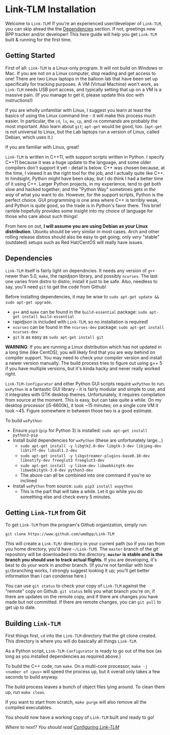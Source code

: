 # Link-TLM Installation #

Welcome to `Link-TLM`! If you're an experienced user/developer of `Link-TLM`, you can skip ahead the the [Dependencies](#dependencies) section.
If not, greetings new BPP tracker and/or developer! This here guide will help you get `Link-TLM` built & running for the first time.

## Getting Started ##

First of all: `Link-TLM` is a Linux-only program. It will not build on Windows or Mac. If you are not on a Linux computer, stop reading and get access to one!
There are two Linux laptops in the balloon lab that have been set up specifically for tracking purposes. A VM (Virtual Machine) won't work, as `Link-TLM` needs
USB port access, and typically setting that up on a VM is a massive pain. (If you manage to get it, please update this doc with instructions!)

If you are wholly unfamiliar with Linux, I suggest you learn at least the basics of using the Linux command line - it will make this process much easier.
In particular, the `cd`, `ls`, `mv`, `cp`, and `rm` commands are probably the most important. Also learn about `git`; `apt-get` would be good, too. (`apt-get`
is not universal to Linux, but the Lab laptops run a version of Linux, called Debian, which uses it.)

If you are familiar with Linux, great!

`Link-TLM` is written in C++11, with support scripts written in Python. I specify C++11 because it was a huge update to the language, and some older compilers
don't support it yet - detail is below. C++ was chosen because, at the time, I viewed it as the right tool for the job, and I actually quite like C++. In
hindsight, Python might have been okay, but I do think I had a better time of it using C++. Larger Python projects, in my experience, tend to get both slow
and hacked together; and the "Python Way" sometimes gets _in the way_ of what you want to do. However, for the support scripts, Python is the perfect choice.
GUI programming is one area where C++ is terribly weak, and Python is quite good, so the trade is in Python's favor there. This brief ramble hopefully provides
some insight into my choice of language for those who care about such things!

From here on out, **I will assume you are using Debian as your Linux distribution**. Ubuntu should be very 
similar in most cases. Arch and other rolling release distros should also be easy to get going; only 
_very_ "stable" (outdated) setups such as Red Hat/CentOS will really have issues.

## Dependencies ##

`Link-TLM` itself is fairly light on dependncies. It needs any version of `g++` newer than 5.0, `make`, 
the rapidjson library, and possibly `ncurses`. The last one varies from distro to distro; install it just 
to be safe. Also, needless to say, you'll need `git` to get the code from Github!

Before installing dependencies, it may be wise to `sudo apt-get update && sudo apt-get upgrade`.

- `g++` and `make` can be found in the `build-essential` package: `sudo apt-get install build-essential`
- rapidjson is included with `Link-TLM`, so no installation is required!
- `ncurses` can be found in the `ncurses-dev` package: `sudo apt-get install ncurses-dev`
- `git` is as easy as `sudo apt-get install git`

**WARNING**: If you are running a Linux distribution which has not updated in a long time (like CentOS), 
you will likely find that you are _way_ behind on compiler support. You may need to check your compiler 
version and install a newer version manually. The build process tries to figure out using g++ 5 if you 
have multiple versions, but it's kinda hacky and never really worked right.

`Link-TLM-Configurator` and other Python GUI scripts require `wxPython` to run. `wxPython` is a fantastic
GUI library - it is fairly modular and simple to use, and it integrates with GTK desktop themes. 
Unfortunately, it requires compilation from source at the moment. This is easy, but can take quite a while.
On my desktop processor (i5-6600k), it took ~15 minutes; on a single core VM it took ~45. Figure somewhere 
in between those two is a good estimate.

To build `wxPython`:

- Ensure `pip3` (`pip` for Python 3) is installed: `sudo apt-get install python3-pip`
- Install build dependencies for `wxPython` (these are unfortunately large...)
    - `sudo apt-get install -y libgtk2.0-dev libgtk-3-dev libjpeg-dev libtiff-dev libsdl1.2-dev`
    - `sudo apt-get install -y libgstreamer-plugins-base0.10-dev libnotify-dev freeglut3 freeglut3-dev`
    - `sudo apt-get install -y libsm-dev libwebkitgtk-dev libwebkitgtk-3.0-dev python3-dev`
    - The above can all be combined into one command if you're so inclined
- Install `wxPython` from source: `sudo pip3 install wxpython`
    - This is the part that will take a while. Let it go while you do something else and check every 5 minutes.

## Getting `Link-TLM` from Git ##

To get `Link-TLM` from the program's Github organization, simply run:

`git clone https://www.github.com/umdbpp/Link-TLM`

This will create a `Link-TLM/` directory in your current path (so if you ran from you home directory, 
you'd have `~/Link-TLM`). The `master` branch of the git repository will be downloaded into the directory.
**`master` is stable and is the branch you should use to track actual flights.** If you are developing,
it's best to do your work in another branch. (If you're not familiar with how `git`branching works, I
strongly suggest looking it up; you'll get better information than I can condense here.)

You can use `git status` to check your copy of `Link-TLM` against the "remote" copy on Github. `git status`
tells you what branch you're on, if there are updates on the remote copy, and if there are changes you 
have made but not committed. If there are remote changes, you can `git pull` to get up to date.

## Building `Link-TLM` ##

First things first, `cd` into the `Link-TLM` directory that the git clone created. This directory is where 
you will do basically all things `Link-TLM`.

As a Python script, `Link-TLM-Configurator` is ready to go out of the box (as long as you installed 
dependencies as required above.)

To build the C++ code, run `make`. On a multi-core processor, `make -j <number of cpus>` will speed the
process up, but it overall only takes a few seconds to build anyway.

The build process leaves a bunch of object files lying around. To clean them up, run `make clean`.

If you want to start from scratch, `make purge` will also remove all the compiled executables.

You should now have a working copy of `Link-TLM` built and ready to go!

_Where to next? You should read [Configuring Link-TLM](./Configuration.md)_
